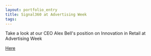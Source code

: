 ```yaml
---
layout: portfolio_entry
title: Signal360 at Advertising Week
tags:
---
```


Take a look at our CEO Alex Bell's position on Innovation in Retail at Advertising Week



[Here](http://www.advertisingweek.com/replay/#date=2014-10-02~video-id=64~venue=3)
